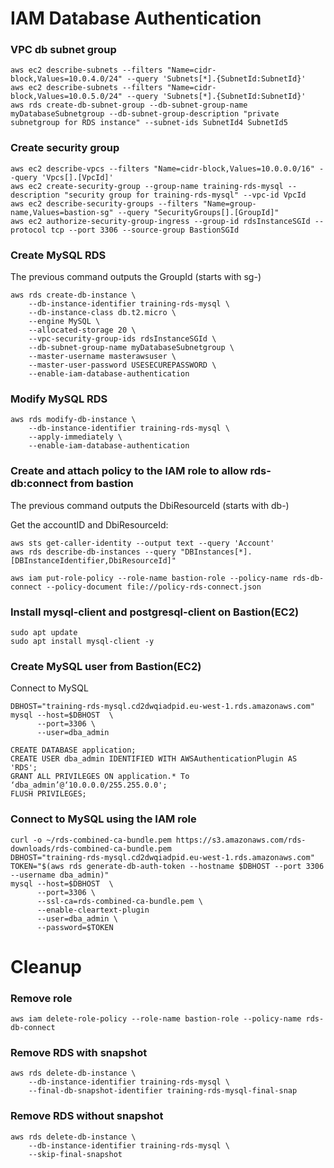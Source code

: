 # IAM Database Authentication

### VPC db subnet group

```
aws ec2 describe-subnets --filters "Name=cidr-block,Values=10.0.4.0/24" --query 'Subnets[*].{SubnetId:SubnetId}'
aws ec2 describe-subnets --filters "Name=cidr-block,Values=10.0.5.0/24" --query 'Subnets[*].{SubnetId:SubnetId}'
aws rds create-db-subnet-group --db-subnet-group-name myDatabaseSubnetgroup --db-subnet-group-description "private subnetgroup for RDS instance" --subnet-ids SubnetId4 SubnetId5
```

### Create security group

```
aws ec2 describe-vpcs --filters "Name=cidr-block,Values=10.0.0.0/16" --query 'Vpcs[].[VpcId]'
aws ec2 create-security-group --group-name training-rds-mysql --description "security group for training-rds-mysql" --vpc-id VpcId
aws ec2 describe-security-groups --filters "Name=group-name,Values=bastion-sg" --query "SecurityGroups[].[GroupId]"
aws ec2 authorize-security-group-ingress --group-id rdsInstanceSGId --protocol tcp --port 3306 --source-group BastionSGId
```

### Create MySQL RDS
The previous command outputs the GroupId (starts with sg-)

```
aws rds create-db-instance \
    --db-instance-identifier training-rds-mysql \
    --db-instance-class db.t2.micro \
    --engine MySQL \
    --allocated-storage 20 \
    --vpc-security-group-ids rdsInstanceSGId \
    --db-subnet-group-name myDatabaseSubnetgroup \
    --master-username masterawsuser \
    --master-user-password USESECUREPASSWORD \
    --enable-iam-database-authentication 
```

### Modify MySQL RDS

```
aws rds modify-db-instance \
    --db-instance-identifier training-rds-mysql \
    --apply-immediately \
    --enable-iam-database-authentication
```

### Create and attach policy to the IAM role to allow rds-db:connect from bastion

The previous command outputs the DbiResourceId (starts with db-)

Get the accountID and DbiResourceId:
```
aws sts get-caller-identity --output text --query 'Account'
aws rds describe-db-instances --query "DBInstances[*].[DBInstanceIdentifier,DbiResourceId]"
```

```
aws iam put-role-policy --role-name bastion-role --policy-name rds-db-connect --policy-document file://policy-rds-connect.json
```

### Install mysql-client and postgresql-client on Bastion(EC2)

```
sudo apt update
sudo apt install mysql-client -y
```

### Create MySQL user from Bastion(EC2)

Connect to MySQL

```
DBHOST="training-rds-mysql.cd2dwqiadpid.eu-west-1.rds.amazonaws.com"
mysql --host=$DBHOST  \      
      --port=3306 \
      --user=dba_admin
```

```
CREATE DATABASE application;
CREATE USER dba_admin IDENTIFIED WITH AWSAuthenticationPlugin AS 'RDS';
GRANT ALL PRIVILEGES ON application.* To ‘dba_admin’@‘10.0.0.0/255.255.0.0';
FLUSH PRIVILEGES;
```

### Connect to MySQL using the IAM role

```
curl -o ~/rds-combined-ca-bundle.pem https://s3.amazonaws.com/rds-downloads/rds-combined-ca-bundle.pem
DBHOST="training-rds-mysql.cd2dwqiadpid.eu-west-1.rds.amazonaws.com"
TOKEN="$(aws rds generate-db-auth-token --hostname $DBHOST --port 3306 --username dba_admin)"
mysql --host=$DBHOST  \      
      --port=3306 \
      --ssl-ca=rds-combined-ca-bundle.pem \
      --enable-cleartext-plugin 
      --user=dba_admin \
      --password=$TOKEN
```

# Cleanup

### Remove role

```
aws iam delete-role-policy --role-name bastion-role --policy-name rds-db-connect
```

### Remove RDS with snapshot

```
aws rds delete-db-instance \
    --db-instance-identifier training-rds-mysql \
    --final-db-snapshot-identifier training-rds-mysql-final-snap
```

### Remove RDS without snapshot

```
aws rds delete-db-instance \
    --db-instance-identifier training-rds-mysql \
    --skip-final-snapshot
```